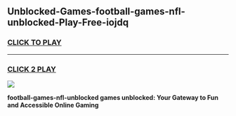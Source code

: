 
## Unblocked-Games-football-games-nfl-unblocked-Play-Free-iojdq
<h3>
<a href="https://premium76.site?title=football-games-nfl-unblocked&ref=23A">CLICK TO PLAY</a></h3>
<hr>

<h3>
<a href="https://premium76.site?title=football-games-nfl-unblocked&ref=23A">CLICK 2 PLAY</a>
  
</h3>

<a href="https://premium76.site?title=football-games-nfl-unblocked&ref=23A"><img src="https://clearcache.store/games.png"></a>


**football-games-nfl-unblocked games unblocked: Your Gateway to Fun and Accessible Online Gaming**
